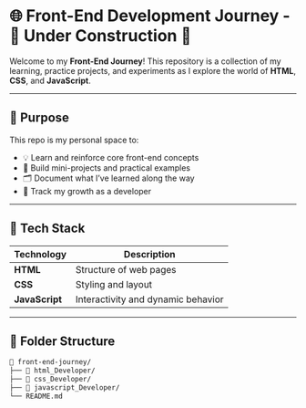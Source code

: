 
# 🌐 Front-End Development Journey -  🚧 Under Construction 🚧

Welcome to my **Front-End Journey**! This repository is a collection of my learning, practice projects, and experiments as I explore the world of **HTML**, **CSS**, and **JavaScript**.

---

## 📌 Purpose

This repo is my personal space to:

- 💡 Learn and reinforce core front-end concepts
- 🧪 Build mini-projects and practical examples
- 🗂️ Document what I’ve learned along the way
- 🚀 Track my growth as a developer

---

## 🧱 Tech Stack

| Technology | Description |
|------------|-------------|
| **HTML**   | Structure of web pages |
| **CSS**    | Styling and layout |
| **JavaScript** | Interactivity and dynamic behavior |

---

## 📂 Folder Structure

```bash
📁 front-end-journey/
├── 📁 html_Developer/
├── 📁 css_Developer/
├── 📁 javascript_Developer/
└── README.md
